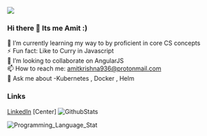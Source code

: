![](https://komarev.com/ghpvc/?username=amitkrishna&label=PROFILE+VIEWS&color=blue)

### Hi there 👋 Its me Amit :)
 🌱 I’m currently learning my way to by proficient in core CS concepts<br/>
 ⚡ Fun fact: Like to Curry in Javascript<br/>
 👯 I’m looking to collaborate on AngularJS <br/>
  📫 How to reach me: amitkrishna936@protonmail.com<br/>
  💬 Ask me about -Kubernetes , Docker , Helm
  
  ### Links

[LinkedIn](https://linkedin.com/in/imamitkrishna)
[Center]
![GithubStats](https://github-readme-stats.vercel.app/api?username=amitkrishna&show_icons=true&title_color=blue&icon_color=bluef&text_color=red&bg_color=green)


![Programming_Language_Stat](https://github-readme-stats.vercel.app/api/top-langs/?username=amitkrishna&layout=compact&theme=dark)

<!--
**amitkrishna/amitkrishna** is a ✨ _special_ ✨ repository because its `README.md` (this file) appears on your GitHub profile.

Here are some ideas to get you started:

- 🔭 I’m currently working on ...
- 🌱 I’m currently learning ...
- 👯 I’m looking to collaborate on ...
- 🤔 I’m looking for help with ...
- 💬 Ask me about ...
- 📫 How to reach me: ...
- 😄 Pronouns: ...
- ⚡ Fun fact: ...
   Software Developer Intern @SAP 💻                                  
  🎓 Grad. Student Software Engineering  |   Problem Solver  | Dev-ops   | K8s | Helm


-->
